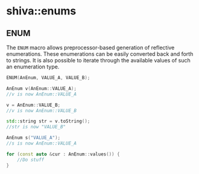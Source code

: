 # shiva::enums

## ENUM

The `ENUM` macro allows preprocessor-based generation of reflective enumerations. These enumerations can be easily converted back and forth to strings. It is also possible to iterate through the available values of such an enumeration type.

```cpp
ENUM(AnEnum, VALUE_A, VALUE_B);

AnEnum v(AnEnum::VALUE_A);
//v is now AnEnum::VALUE_A

v = AnEnum::VALUE_B;
//v is now AnEnum::VALUE_B

std::string str = v.toString();
//str is now "VALUE_B"

AnEnum s("VALUE_A");
//s is now AnEnum::VALUE_A

for (const auto &cur : AnEnum::values()) {
    //Do stuff
}
```

